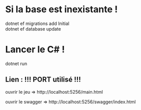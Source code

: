 # **Si la base est inexistante** ! 
dotnet ef migrations add Initial
<br>
dotnet ef database update


#  **Lancer le C#** ! 
dotnet run

## Lien :  !!! PORT utilisé !!!

ouvrir le jeu => http://localhost:5256/main.html

ouvrir le swagger => http://localhost:5256/swagger/index.html
